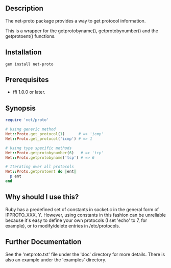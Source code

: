 ## Description
The net-proto package provides a way to get protocol information.

This is a wrapper for the getprotobyname(), getprotobynumber() and
the getprotoent() functions.

## Installation
`gem install net-proto`

## Prerequisites
* ffi 1.0.0 or later.

## Synopsis
```ruby
require 'net/proto'

# Using generic method
Net::Proto.get_protocol(1)      # => 'icmp'
Net::Proto.get_protocol('icmp') # => 1

# Using type specific methods
Net::Proto.getprotobynumber(6)   # => 'tcp'
Net::Proto.getprotobyname('tcp') # => 6

# Iterating over all protocols
Net::Proto.getprotoent do |ent|
  p ent
end
```

## Why should I use this?
Ruby has a predefined set of constants in socket.c in the general form of
IPPROTO_XXX, Y.  However, using constants in this fashion can be unreliable
because it's easy to define your own protocols (I set 'echo' to 7, for
example), or to modify/delete entries in /etc/protocols.

## Further Documentation
See the 'netproto.txt' file under the 'doc' directory for more details.  There
is also an example under the 'examples' directory.
